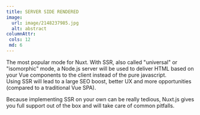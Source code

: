 ```yaml
---
title: SERVER SIDE RENDERED
image:
  url: image/2148237985.jpg
  alt: abstract
columnAttr:
 cols: 12
 md: 6
---
```


The most popular mode for Nuxt. With SSR, also called "universal" or "isomorphic" mode, a Node.js server will be used to deliver HTML based on your Vue components to the client instead of the pure javascript.  
Using SSR will lead to a large SEO boost, better UX and more opportunities (compared to a traditional Vue SPA).

Because implementing SSR on your own can be really tedious, Nuxt.js gives you full support out of the box and will take care of common pitfalls.
